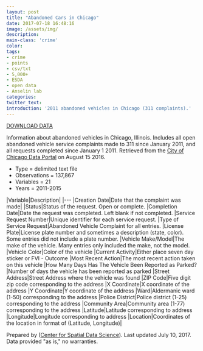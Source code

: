 ```yaml
---
layout: post
title: "Abandoned Cars in Chicago"
date: 2017-07-18 16:48:16
image: /assets/img/
description:
main-class: 'crime'
color:
tags:
- crime
- points
- csv/txt
- 5,000+
- ESDA
- open data
- Anselin lab
categories:
twitter_text:
introduction: '2011 abandoned vehicles in Chicago (311 complaints).'
---
```

<script>
  var map = L.map('map');
  L.tileLayer('https://api.tiles.mapbox.com/v4/{id}/{z}/{x}/{y}.png?access_token=pk.eyJ1IjoibWFwYm94IiwiYSI6ImNpejY4NXVycTA2emYycXBndHRqcmZ3N3gifQ.rJcFIG214AriISLbB6B5aw', { <!--this is the URL for the Nepal Geojson-->
		maxZoom: 18,
		attribution: 'Map data &copy; <a href="http://openstreetmap.org">OpenStreetMap</a> contributors, ' +
			'<a href="http://creativecommons.org/licenses/by-sa/2.0/">CC-BY-SA</a>, ' +
			'Imagery © <a href="http://mapbox.com">Mapbox</a>',
		id: 'mapbox.light'
	}).addTo(map);

  map.scrollWheelZoom.disable();
  map.touchZoom.disable();
  var enableMapInteraction = function () {
      map.scrollWheelZoom.enable();
      map.touchZoom.enable();
  }
  $('#map').on('click touch', enableMapInteraction);
$('#map').on('mouseout', function(){ map.scrollWheelZoom.disable();});

  var smallIcon = L.icon({
         iconUrl: 'http://www.hckrecruitment.nic.in/images/blue.png',
         iconSize: [16, 16], // size of the icon
         });

   function onEachFeature(feature, layer) {
     //console.log(feature);
     var txt = "";
     for (var fname in feature.properties) {
       txt += fname;
       txt += " : ";
       txt += feature.properties[fname];
       txt += "<br/>";
     }
     layer.bindPopup(txt);
   }


  // load GeoJSON from an external file
  // load GeoJSON from an external file
  $.getJSON("../data/vehicles.geojson",function(data){
    // add GeoJSON layer to the map once the file is loaded
    L.geoJson(data).addTo(map);
  });

</script>

[DOWNLOAD DATA](../data/Abandoned_Vehicles_Map.csv)

Information about abandoned vehicles in Chicago, Illinois. Includes all open abandoned vehicle service complaints made to 311 since January 2011, and all requests completed since January 1 2011.
Retrieved from the [City of Chicago Data Portal](https://data.cityofchicago.org/Facilities-Geographic-Boundaries/Boundaries-Community-Areas-current-/cauq-8yn6) on August 15 2016. 


* Type = delimited text file
* Observations = 137,867
* Variables = 21
* Years = 2011-2015


|Variable|Description|
|---
|Creation Date|Date that the complaint was made|
|Status|Status of the request. Open or complete.
|Completion Date|Date the request was completed. Left blank if not completed.
|Service Request Number|Unique identifier for each service request.
|Type of Service Request|Abandoned Vehicle Complaint for all entries.
|License Plate|License plate number and sometimes a description (state, color). Some entries did not include a plate number.
|Vehicle Make/Model|The make of the vehicle. Many entries only included the make, not the model.
|Vehicle Color|Color of the vehicle
|Current Activity|Either place seven day sticker or FVI - Outcome
|Most Recent Action|The most recent action taken on this vehicle
|How Many Days Has The Vehicle Been Reported as Parked?|Number of days the vehicle has been reported as parked
|Street Address|Street Address where the vehicle was found
|ZIP Code|Five digit zip code corresponding to the address
|X Coordinate|X coordinate of the address
|Y Coordinate|Y coordinate of the address
|Ward|Aldermanic ward (1-50) corresponding to the address
|Police District|Police district (1-25) corresponding to the address
|Community Area|Community area (1-77) corresponding to the address
|Latitude|Latitude corresponding to address
|Longitude|Longitude corresponding to address
|Location|Coordinates of the location in format of (Latitude, Longitude)|

Prepared by ([Center for Spatial Data Science](https://spatial.uchicago.edu/)). Last updated July 10, 2017. Data provided "as is," no warranties.

